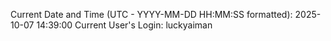 Current Date and Time (UTC - YYYY-MM-DD HH:MM:SS formatted): 2025-10-07 14:39:00
Current User's Login: luckyaiman
